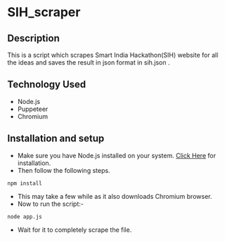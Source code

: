 # SIH_scraper

## Description

This is a script which scrapes Smart India Hackathon(SIH) website for all the ideas and saves the result in json format in sih.json .

## Technology Used

- Node.js
- Puppeteer
- Chromium

## Installation and setup

- Make sure you have Node.js installed on your system. [Click Here](https://nodejs.org/en/) for installation.
- Then follow the following steps.

```
npm install
```

- This may take a few while as it also downloads Chromium browser.
- Now to run the script:-

```
node app.js
```

- Wait for it to completely scrape the file.
